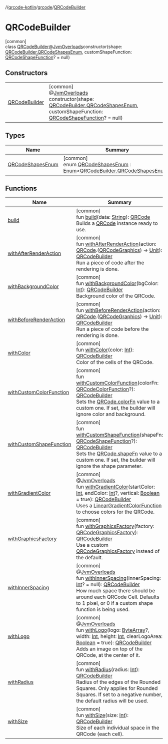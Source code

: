 //[qrcode-kotlin](../../../index.md)/[qrcode](../index.md)/[QRCodeBuilder](index.md)

# QRCodeBuilder

[common]\
class [QRCodeBuilder](index.md)@[JvmOverloads](https://kotlinlang.org/api/latest/jvm/stdlib/kotlin.jvm/-jvm-overloads/index.html)constructor(shape: [QRCodeBuilder.QRCodeShapesEnum](-q-r-code-shapes-enum/index.md), customShapeFunction: [QRCodeShapeFunction](../../qrcode.shape/-q-r-code-shape-function/index.md)? = null)

## Constructors

| | |
|---|---|
| [QRCodeBuilder](-q-r-code-builder.md) | [common]<br>@[JvmOverloads](https://kotlinlang.org/api/latest/jvm/stdlib/kotlin.jvm/-jvm-overloads/index.html)<br>constructor(shape: [QRCodeBuilder.QRCodeShapesEnum](-q-r-code-shapes-enum/index.md), customShapeFunction: [QRCodeShapeFunction](../../qrcode.shape/-q-r-code-shape-function/index.md)? = null) |

## Types

| Name | Summary |
|---|---|
| [QRCodeShapesEnum](-q-r-code-shapes-enum/index.md) | [common]<br>enum [QRCodeShapesEnum](-q-r-code-shapes-enum/index.md) : [Enum](https://kotlinlang.org/api/latest/jvm/stdlib/kotlin/-enum/index.html)&lt;[QRCodeBuilder.QRCodeShapesEnum](-q-r-code-shapes-enum/index.md)&gt; |

## Functions

| Name | Summary |
|---|---|
| [build](build.md) | [common]<br>fun [build](build.md)(data: [String](https://kotlinlang.org/api/latest/jvm/stdlib/kotlin/-string/index.html)): [QRCode](../-q-r-code/index.md)<br>Builds a [QRCode](../-q-r-code/index.md) instance ready to use. |
| [withAfterRenderAction](with-after-render-action.md) | [common]<br>fun [withAfterRenderAction](with-after-render-action.md)(action: [QRCode](../-q-r-code/index.md).([QRCodeGraphics](../../qrcode.render/-q-r-code-graphics/index.md)) -&gt; [Unit](https://kotlinlang.org/api/latest/jvm/stdlib/kotlin/-unit/index.html)): [QRCodeBuilder](index.md)<br>Run a piece of code after the rendering is done. |
| [withBackgroundColor](with-background-color.md) | [common]<br>fun [withBackgroundColor](with-background-color.md)(bgColor: [Int](https://kotlinlang.org/api/latest/jvm/stdlib/kotlin/-int/index.html)): [QRCodeBuilder](index.md)<br>Background color of the QRCode. |
| [withBeforeRenderAction](with-before-render-action.md) | [common]<br>fun [withBeforeRenderAction](with-before-render-action.md)(action: [QRCode](../-q-r-code/index.md).([QRCodeGraphics](../../qrcode.render/-q-r-code-graphics/index.md)) -&gt; [Unit](https://kotlinlang.org/api/latest/jvm/stdlib/kotlin/-unit/index.html)): [QRCodeBuilder](index.md)<br>Run a piece of code before the rendering is done. |
| [withColor](with-color.md) | [common]<br>fun [withColor](with-color.md)(color: [Int](https://kotlinlang.org/api/latest/jvm/stdlib/kotlin/-int/index.html)): [QRCodeBuilder](index.md)<br>Color of the cells of the QRCode. |
| [withCustomColorFunction](with-custom-color-function.md) | [common]<br>fun [withCustomColorFunction](with-custom-color-function.md)(colorFn: [QRCodeColorFunction](../../qrcode.color/-q-r-code-color-function/index.md)?): [QRCodeBuilder](index.md)<br>Sets the [QRCode.colorFn](../-q-r-code/color-fn.md) value to a custom one. If set, the builder will ignore color and background. |
| [withCustomShapeFunction](with-custom-shape-function.md) | [common]<br>fun [withCustomShapeFunction](with-custom-shape-function.md)(shapeFn: [QRCodeShapeFunction](../../qrcode.shape/-q-r-code-shape-function/index.md)?): [QRCodeBuilder](index.md)<br>Sets the [QRCode.shapeFn](../-q-r-code/shape-fn.md) value to a custom one. If set, the builder will ignore the shape parameter. |
| [withGradientColor](with-gradient-color.md) | [common]<br>@[JvmOverloads](https://kotlinlang.org/api/latest/jvm/stdlib/kotlin.jvm/-jvm-overloads/index.html)<br>fun [withGradientColor](with-gradient-color.md)(startColor: [Int](https://kotlinlang.org/api/latest/jvm/stdlib/kotlin/-int/index.html), endColor: [Int](https://kotlinlang.org/api/latest/jvm/stdlib/kotlin/-int/index.html)?, vertical: [Boolean](https://kotlinlang.org/api/latest/jvm/stdlib/kotlin/-boolean/index.html) = true): [QRCodeBuilder](index.md)<br>Uses a [LinearGradientColorFunction](../../qrcode.color/-linear-gradient-color-function/index.md) to choose colors for the QRCode. |
| [withGraphicsFactory](with-graphics-factory.md) | [common]<br>fun [withGraphicsFactory](with-graphics-factory.md)(factory: [QRCodeGraphicsFactory](../../qrcode.render/-q-r-code-graphics-factory/index.md)): [QRCodeBuilder](index.md)<br>Use a custom [QRCodeGraphicsFactory](../../qrcode.render/-q-r-code-graphics-factory/index.md) instead of the default. |
| [withInnerSpacing](with-inner-spacing.md) | [common]<br>@[JvmOverloads](https://kotlinlang.org/api/latest/jvm/stdlib/kotlin.jvm/-jvm-overloads/index.html)<br>fun [withInnerSpacing](with-inner-spacing.md)(innerSpacing: [Int](https://kotlinlang.org/api/latest/jvm/stdlib/kotlin/-int/index.html)? = null): [QRCodeBuilder](index.md)<br>How much space there should be around each QRCode Cell. Defaults to 1 pixel, or 0 if a custom shape function is being used. |
| [withLogo](with-logo.md) | [common]<br>@[JvmOverloads](https://kotlinlang.org/api/latest/jvm/stdlib/kotlin.jvm/-jvm-overloads/index.html)<br>fun [withLogo](with-logo.md)(logo: [ByteArray](https://kotlinlang.org/api/latest/jvm/stdlib/kotlin/-byte-array/index.html)?, width: [Int](https://kotlinlang.org/api/latest/jvm/stdlib/kotlin/-int/index.html), height: [Int](https://kotlinlang.org/api/latest/jvm/stdlib/kotlin/-int/index.html), clearLogoArea: [Boolean](https://kotlinlang.org/api/latest/jvm/stdlib/kotlin/-boolean/index.html) = true): [QRCodeBuilder](index.md)<br>Adds an image on top of the QRCode, at the center of it. |
| [withRadius](with-radius.md) | [common]<br>fun [withRadius](with-radius.md)(radius: [Int](https://kotlinlang.org/api/latest/jvm/stdlib/kotlin/-int/index.html)): [QRCodeBuilder](index.md)<br>Radius of the edges of the Rounded Squares. Only applies for Rounded Squares. If set to a negative number, the default radius will be used. |
| [withSize](with-size.md) | [common]<br>fun [withSize](with-size.md)(size: [Int](https://kotlinlang.org/api/latest/jvm/stdlib/kotlin/-int/index.html)): [QRCodeBuilder](index.md)<br>Size of each individual space in the QRCode (each cell). |
